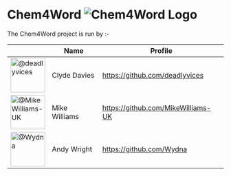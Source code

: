 # Chem4Word <img src="https://raw.githubusercontent.com/Chem4Word/Organsation/master/Images/C4W-Banner-329x57.png" alt="Chem4Word Logo"/>

The Chem4Word project is run by :-

||Name|Profile|
| --- | --- | --- |
|<img src="https://avatars2.githubusercontent.com/u/10074162?s=80&amp;v=4" alt="@deadlyvices" width="80" height="80">|Clyde Davies|https://github.com/deadlyvices|
|<img src="https://avatars2.githubusercontent.com/u/13162784?s=80&amp;v=4" alt="@MikeWilliams-UK" width="80" height="80">|Mike Williams|https://github.com/MikeWilliams-UK|
|<img src="https://avatars0.githubusercontent.com/u/3438413?s=80&amp;v=4" alt="@Wydna" width="80" height="80">|Andy Wright|https://github.com/Wydna|
